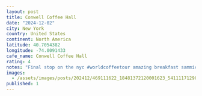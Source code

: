 ```yaml
---
layout: post
title: Conwell Coffee Hall
date: "2024-12-02"
city: New York
country: United States
continent: North America
latitude: 40.7054382
longitude: -74.0091433
cafe_name: Conwell Coffee Hall
rating: 4
notes: "Final stop on the nyc #worldcoffeetour amazing breakfast sammich"
images:
  - /assets/images/posts/202412/469111622_18481372120001623_5411117129895675564_n_18257806747262302.jpg
published: 1
---
```

